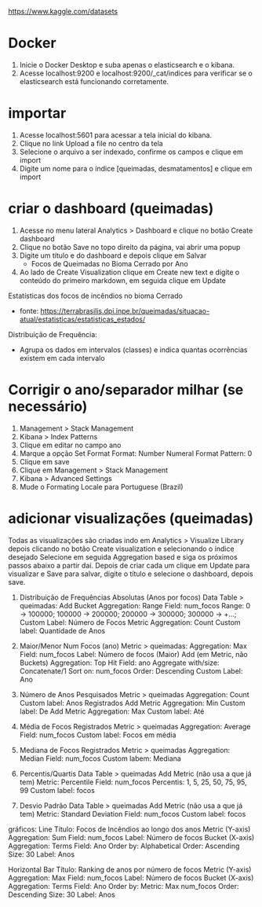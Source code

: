 https://www.kaggle.com/datasets

# Docker
1. Inicie o Docker Desktop e suba apenas o elasticsearch e o kibana.
2. Acesse localhost:9200 e localhost:9200/_cat/indices para verificar se o elasticsearch está funcionando corretamente.

# importar
1. Acesse localhost:5601 para acessar a tela inicial do kibana.
2. Clique no link Upload a file no centro da tela
3. Selecione o arquivo a ser indexado, confirme os campos e clique em import
4. Digite um nome para o índice [queimadas, desmatamentos] e clique em import

# criar o dashboard (queimadas)
1. Acesse no menu lateral Analytics > Dashboard e clique no botão Create dashboard
2. Clique no botão Save no topo direito da página, vai abrir uma popup
3. Digite um título e do dashboard e depois clique em Salvar
     - Focos de Queimadas no Bioma Cerrado por Ano
4. Ao lado de Create Visualization clique em Create new text e digite o conteúdo do primeiro markdown, em seguida clique em Update

Estatísticas dos focos de incêndios no bioma Cerrado
 - fonte: https://terrabrasilis.dpi.inpe.br/queimadas/situacao-atual/estatisticas/estatisticas_estados/

Distribuição de Frequência: 
 - Agrupa os dados em intervalos (classes) e indica quantas ocorrências existem em cada intervalo

# Corrigir o ano/separador milhar (se necessário)
1. Management > Stack Management
2. Kibana > Index Patterns
3. Clique em editar no campo ano
4. Marque a opção Set Format
     Format: Number
     Numeral Format Pattern: 0
5. Clique em save
6. Clique em Management > Stack Management
7. Kibana > Advanced Settings
8. Mude o Formating Locale para Portuguese (Brazil)

# adicionar visualizações (queimadas)
Todas as visualizações são criadas indo em Analytics > Visualize Library
depois clicando no botão Create visualization e selecionando o índice desejado
Selecione em seguida Aggregation based e siga os próximos passos abaixo a partir daí.
Depois de criar cada um clique em Update para visualizar e Save para salvar, digite o título e selecione o dashboard, depois save.

1. Distribuição de Frequências Absolutas (Anos por focos)
Data Table > queimadas:
Add Bucket
     Aggregation: Range
     Field: num_focos
     Range: 0 -> 100000; 100000 -> 200000; 200000 -> 300000; 300000 -> +...; 
     Custom Label: Número de Focos
Metric
     Aggregation: Count
     Custom label: Quantidade de Anos

2. Maior/Menor Num Focos (ano)
Metric > queimadas:
     Aggregation: Max
     Field: num_focos
     Label: Número de focos (Maior)
Add (em Metric, não Buckets)
     Aggregation: Top Hit
     Field: ano
     Aggregate with/size: Concatenate/1
     Sort on: num_focos
     Order: Descending
     Custom Label: Ano

3. Número de Anos Pesquisados
Metric > queimadas
     Aggregation: Count
     Custom label: Anos Registrados
Add Metric
     Aggregation: Min
     Custom label: De
Add Metric
     Aggregation: Max
     Custom label: Até

4. Média de Focos Registrados
Metric > queimadas
     Aggregation: Average
     Field: num_focos
     Custom label: Focos em média

5. Mediana de Focos Registrados
Metric > queimadas
     Aggregation: Median
     Field: num_focos
     Custom labem: Mediana

6. Percentis/Quartis
Data Table > queimadas
Add Metric (não usa a que já tem)
     Metric: Percentile
     Field: num_focos
     Percentis: 1, 5, 25, 50, 75, 95, 99
     Custom label: focos

7. Desvio Padrão
Data Table > queimadas
Add Metric (não usa a que já tem)
     Metric: Standard Deviation 
     Field: num_focos
     Custom label: focos

gráficos:
Line
Título: Focos de Incêndios ao longo dos anos
Metric (Y-axis)
     Aggregation: Sum
     Field: num_focos
     Label: Número de focos
Bucket (X-axis)
     Aggregation: Terms
     Field: Ano
     Order by: Alphabetical
     Order: Ascending
     Size: 30
     Label: Anos

Horizontal Bar
Título: Ranking de anos por número de focos
Metric (Y-axis)
     Aggregation: Max
     Field: num_focos
     Label: Número de focos
Bucket (X-axis)
     Aggregation: Terms
     Field: Ano
     Order by: Metric: Max num_focos
     Order: Descending
     Size: 30
     Label: Anos